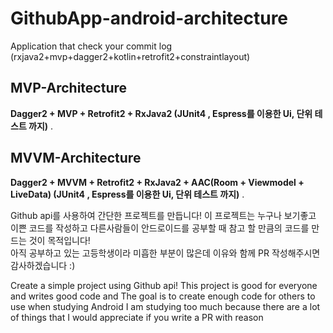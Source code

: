 # GithubApp-android-architecture
Application that check your commit log (rxjava2+mvp+dagger2+kotlin+retrofit2+constraintlayout)

## MVP-Architecture
**Dagger2 + MVP + Retrofit2 + RxJava2 (JUnit4 , Espress를 이용한 Ui, 단위 테스트 까지)** . 
  
## MVVM-Architecture
**Dagger2 + MVVM + Retrofit2 + RxJava2 + AAC(Room + Viewmodel + LiveData) (JUnit4 , Espress를 이용한 Ui, 단위 테스트 까지)** . 

Github api를 사용하여 간단한 프로젝트를 만듭니다! 
이 프로젝트는 누구나 보기좋고 이쁜 코드를 작성하고 
다른사람들이 안드로이드를 공부할 때 참고 할 만큼의 코드를 만드는 것이 목적입니다!  
아직 공부하고 있는 고등학생이라 미흡한 부분이 많은데 이유와 함께 PR 작성해주시면 감사하겠습니다 :)


Create a simple project using Github api!
This project is good for everyone and writes good code and
The goal is to create enough code for others to use when studying Android
I am studying too much because there are a lot of things that I would appreciate if you write a PR with reason
  
